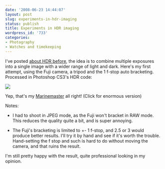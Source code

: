 ```yaml
---
date: '2008-06-23 14:44:07'
layout: post
slug: experiments-in-hdr-imaging
status: publish
title: Experiments in HDR imaging
wordpress_id: '733'
categories:
- Photography
- Watches and timekeeping
---
```


I've posted [about HDR before](http://fnord.phfactor.net/2007/07/09/aperture-hdr-and-more-about-the-new-camera/), the idea is to combine multiple exposures into a single image with a wider range of light and dark. Here's my first attempt, using the Fuji camera, a tripod and the 1 f-stop auto bracketing. Processed in Photoshop CS3's HDR code:

[![](http://fnord.phfactor.net/wp-content/uploads/2008/06/mm300-hdr1-450x334.jpg)](http://fnord.phfactor.net/wp-content/uploads/2008/06/mm300-hdr1.jpg)

Yep, that's my [Marinemaster](http://fnord.phfactor.net/2006/12/26/the-seiko-marinemaster-page/) all right! (Click for enormous version)

Notes:



	
  * I had to shoot in JPEG mode, as the Fuji won't bracket in RAW mode. This reduces the quality quite a bit, and is super annoying.

	
  * The Fuji's bracketing is limited to +- 1 f-stop, and 2.5 or 3 would produce better results. I'll try it by hand and see if it's worth the trouble. Hand-setting the f stop and such is hard to do without moving the camera, and that ruins the result.


I'm still pretty happy with the result, quite professional looking in my opinion.
